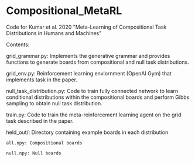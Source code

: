 # Compositional_MetaRL

Code for Kumar et al. 2020 "Meta-Learning of Compositional Task Distributions in Humans and Machines"

Contents:

grid_grammar.py: Implements the generative grammar and provides functions to generate boards from compositional and null task distributions. 

grid_env.py: Reinforcement learning enviornment (OpenAI Gym) that implements task in the paper.

null_task_distribution.py: Code to train fully connected network to learn conditional distributions within the compositional boards and perform Gibbs sampling to obtain null task distribution.

train.py: Code to train the meta-reinforcement learning agent on the grid task described in the paper. 

held_out/: Directory containing example boards in each distribution

	all.npy: Compositional boards
	
	null.npy: Null boards

 
